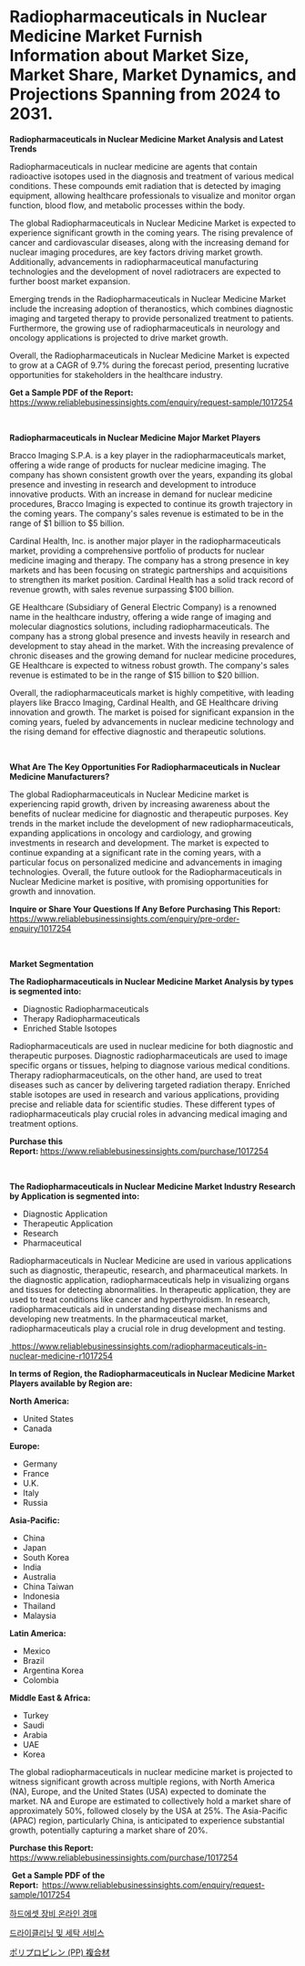 <p><h1>Radiopharmaceuticals in Nuclear Medicine Market Furnish Information about Market Size, Market Share, Market Dynamics, and Projections Spanning from 2024 to 2031.</h1></p><p><strong>Radiopharmaceuticals in Nuclear Medicine Market Analysis and Latest Trends</strong></p>
<p><p>Radiopharmaceuticals in nuclear medicine are agents that contain radioactive isotopes used in the diagnosis and treatment of various medical conditions. These compounds emit radiation that is detected by imaging equipment, allowing healthcare professionals to visualize and monitor organ function, blood flow, and metabolic processes within the body.</p><p>The global Radiopharmaceuticals in Nuclear Medicine Market is expected to experience significant growth in the coming years. The rising prevalence of cancer and cardiovascular diseases, along with the increasing demand for nuclear imaging procedures, are key factors driving market growth. Additionally, advancements in radiopharmaceutical manufacturing technologies and the development of novel radiotracers are expected to further boost market expansion.</p><p>Emerging trends in the Radiopharmaceuticals in Nuclear Medicine Market include the increasing adoption of theranostics, which combines diagnostic imaging and targeted therapy to provide personalized treatment to patients. Furthermore, the growing use of radiopharmaceuticals in neurology and oncology applications is projected to drive market growth.</p><p>Overall, the Radiopharmaceuticals in Nuclear Medicine Market is expected to grow at a CAGR of 9.7% during the forecast period, presenting lucrative opportunities for stakeholders in the healthcare industry.</p></p>
<p><strong>Get a Sample PDF of the Report:&nbsp;</strong> <a href="https://www.reliablebusinessinsights.com/enquiry/request-sample/1017254">https://www.reliablebusinessinsights.com/enquiry/request-sample/1017254</a></p>
<p>&nbsp;</p>
<p><strong>Radiopharmaceuticals in Nuclear Medicine Major Market Players</strong></p>
<p><p>Bracco Imaging S.P.A. is a key player in the radiopharmaceuticals market, offering a wide range of products for nuclear medicine imaging. The company has shown consistent growth over the years, expanding its global presence and investing in research and development to introduce innovative products. With an increase in demand for nuclear medicine procedures, Bracco Imaging is expected to continue its growth trajectory in the coming years. The company's sales revenue is estimated to be in the range of $1 billion to $5 billion.</p><p>Cardinal Health, Inc. is another major player in the radiopharmaceuticals market, providing a comprehensive portfolio of products for nuclear medicine imaging and therapy. The company has a strong presence in key markets and has been focusing on strategic partnerships and acquisitions to strengthen its market position. Cardinal Health has a solid track record of revenue growth, with sales revenue surpassing $100 billion.</p><p>GE Healthcare (Subsidiary of General Electric Company) is a renowned name in the healthcare industry, offering a wide range of imaging and molecular diagnostics solutions, including radiopharmaceuticals. The company has a strong global presence and invests heavily in research and development to stay ahead in the market. With the increasing prevalence of chronic diseases and the growing demand for nuclear medicine procedures, GE Healthcare is expected to witness robust growth. The company's sales revenue is estimated to be in the range of $15 billion to $20 billion.</p><p>Overall, the radiopharmaceuticals market is highly competitive, with leading players like Bracco Imaging, Cardinal Health, and GE Healthcare driving innovation and growth. The market is poised for significant expansion in the coming years, fueled by advancements in nuclear medicine technology and the rising demand for effective diagnostic and therapeutic solutions.</p></p>
<p>&nbsp;</p>
<p><strong>What Are The Key Opportunities For Radiopharmaceuticals in Nuclear Medicine Manufacturers?</strong></p>
<p><p>The global Radiopharmaceuticals in Nuclear Medicine market is experiencing rapid growth, driven by increasing awareness about the benefits of nuclear medicine for diagnostic and therapeutic purposes. Key trends in the market include the development of new radiopharmaceuticals, expanding applications in oncology and cardiology, and growing investments in research and development. The market is expected to continue expanding at a significant rate in the coming years, with a particular focus on personalized medicine and advancements in imaging technologies. Overall, the future outlook for the Radiopharmaceuticals in Nuclear Medicine market is positive, with promising opportunities for growth and innovation.</p></p>
<p><strong>Inquire or Share Your Questions If Any Before Purchasing This Report:</strong> <a href="https://www.reliablebusinessinsights.com/enquiry/pre-order-enquiry/1017254">https://www.reliablebusinessinsights.com/enquiry/pre-order-enquiry/1017254</a></p>
<p>&nbsp;</p>
<p><strong>Market Segmentation</strong></p>
<p><strong>The Radiopharmaceuticals in Nuclear Medicine Market Analysis by types is segmented into:</strong></p>
<p><ul><li>Diagnostic Radiopharmaceuticals</li><li>Therapy Radiopharmaceuticals</li><li>Enriched Stable Isotopes</li></ul></p>
<p><p>Radiopharmaceuticals are used in nuclear medicine for both diagnostic and therapeutic purposes. Diagnostic radiopharmaceuticals are used to image specific organs or tissues, helping to diagnose various medical conditions. Therapy radiopharmaceuticals, on the other hand, are used to treat diseases such as cancer by delivering targeted radiation therapy. Enriched stable isotopes are used in research and various applications, providing precise and reliable data for scientific studies. These different types of radiopharmaceuticals play crucial roles in advancing medical imaging and treatment options.</p></p>
<p><strong>Purchase this Report:&nbsp;</strong><a href="https://www.reliablebusinessinsights.com/purchase/1017254">https://www.reliablebusinessinsights.com/purchase/1017254</a></p>
<p>&nbsp;</p>
<p><strong>The Radiopharmaceuticals in Nuclear Medicine Market Industry Research by Application is segmented into:</strong></p>
<p><ul><li>Diagnostic Application</li><li>Therapeutic Application</li><li>Research</li><li>Pharmaceutical</li></ul></p>
<p><p>Radiopharmaceuticals in Nuclear Medicine are used in various applications such as diagnostic, therapeutic, research, and pharmaceutical markets. In the diagnostic application, radiopharmaceuticals help in visualizing organs and tissues for detecting abnormalities. In therapeutic application, they are used to treat conditions like cancer and hyperthyroidism. In research, radiopharmaceuticals aid in understanding disease mechanisms and developing new treatments. In the pharmaceutical market, radiopharmaceuticals play a crucial role in drug development and testing.</p></p>
<p><a href="https://www.reliablebusinessinsights.com/radiopharmaceuticals-in-nuclear-medicine-r1017254">&nbsp;https://www.reliablebusinessinsights.com/radiopharmaceuticals-in-nuclear-medicine-r1017254</a></p>
<p><strong>In terms of Region, the Radiopharmaceuticals in Nuclear Medicine Market Players available by Region are:</strong></p>
<p>
    <p> <strong> North America: </strong>
        <ul>
            <li>United States</li>
            <li>Canada</li>
        </ul>
        </p> 
    <p> <strong> Europe: </strong>
        <ul>
            <li>Germany</li>
            <li>France</li>
            <li>U.K.</li>
            <li>Italy</li>
            <li>Russia</li>
        </ul>
        </p> 
    <p> <strong> Asia-Pacific: </strong>
        <ul>
            <li>China</li>
            <li>Japan</li>
            <li>South Korea</li>
            <li>India</li>
            <li>Australia</li>
            <li>China Taiwan</li>
            <li>Indonesia</li>
            <li>Thailand</li>
            <li>Malaysia</li>
        </ul>
        </p> 
    <p> <strong> Latin America: </strong>
        <ul>
            <li>Mexico</li>
            <li>Brazil</li>
            <li>Argentina Korea</li>
            <li>Colombia</li>
        </ul>
        </p> 
    <p> <strong> Middle East & Africa: </strong>
        <ul>
            <li>Turkey</li>
            <li>Saudi</li>
            <li>Arabia</li>
            <li>UAE</li>
            <li>Korea</li>
        </ul>
    </p>
    </p>
<p><p>The global radiopharmaceuticals in nuclear medicine market is projected to witness significant growth across multiple regions, with North America (NA), Europe, and the United States (USA) expected to dominate the market. NA and Europe are estimated to collectively hold a market share of approximately 50%, followed closely by the USA at 25%. The Asia-Pacific (APAC) region, particularly China, is anticipated to experience substantial growth, potentially capturing a market share of 20%.</p></p>
<p><strong>Purchase this Report: </strong><a href="https://www.reliablebusinessinsights.com/purchase/1017254">https://www.reliablebusinessinsights.com/purchase/1017254</a></p>
<p>&nbsp;<strong>Get a Sample PDF of the Report:&nbsp;&nbsp;</strong><a href="https://www.reliablebusinessinsights.com/enquiry/request-sample/1017254">https://www.reliablebusinessinsights.com/enquiry/request-sample/1017254</a></p>
<p><strong></strong></p>
<p><p><a href="https://medium.com/@elisamohr1973/%ED%95%98%EB%93%9C-%EC%9E%90%EC%82%B0-%EC%9E%A5%EB%B9%84-%EC%98%A8%EB%9D%BC%EC%9D%B8-%EA%B2%BD%EB%A7%A4-%EC%8B%9C%EC%9E%A5-%EC%9C%A0%ED%98%95-%EC%9D%91%EC%9A%A9-%EB%B0%8F-%EC%A7%80%EB%A6%AC%EB%B3%84-%EC%A2%85%ED%95%A9-%ED%8F%89%EA%B0%80-d01316818646">하드에셋 장비 온라인 경매</a></p><p><a href="https://medium.com/@nettieboyle67/%EA%B1%B4%EC%A1%B0-%EB%B0%8F-%EC%84%B8%ED%83%81-%EC%84%9C%EB%B9%84%EC%8A%A4-%EC%8B%9C%EC%9E%A5-%EC%A0%90%EC%9C%A0%EC%9C%A8-%EB%B3%80%ED%99%94-%EB%B0%8F-%EC%8B%9C%EC%9E%A5-%EC%84%B1%EC%9E%A5-%EC%B6%94%EC%9D%B4-2024-2031-819bdc73ef5d">드라이클리닝 및 세탁 서비스</a></p><p><a href="https://github.com/LizaHeller2023/Market-Research-Report-List-1/blob/main/496534787373.md">ポリプロピレン (PP) 複合材</a></p></p>